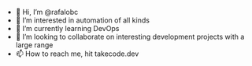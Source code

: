 - 👋 Hi, I’m @rafalobc
- 👀 I’m interested in automation of all kinds
- 🌱 I’m currently learning DevOps
- 💞️ I’m looking to collaborate on interesting development projects with a large range
- 📫 How to reach me, hit takecode.dev

<!---
rafalo-bc/rafalo-bc is a ✨ special ✨ repository because its `README.md` (this file) appears on your GitHub profile.
You can click the Preview link to take a look at your changes.
--->
